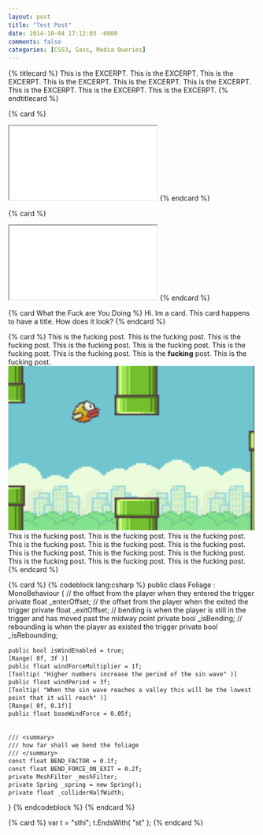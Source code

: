 ```yaml
---
layout: post
title: "Test Post"
date: 2014-10-04 17:12:03 -0800
comments: false
categories: [CSS3, Sass, Media Queries]
---
```






{% titlecard %}
This is the EXCERPT. This is the EXCERPT. This is the EXCERPT. This is the EXCERPT. This is the EXCERPT. This is the EXCERPT. This is the EXCERPT. This is the EXCERPT. This is the EXCERPT. 
{% endtitlecard %}

<!-- more -->


{% card %}
<iframe src="//www.youtube.com/embed/iWxIM9U5gHo" allowfullscreen></iframe>
{% endcard %}


{% card %}
<iframe src="//www.youtube.com/embed/iWxIM9U5gHo" allowfullscreen></iframe>
{% endcard %}


{% card What the Fuck are You Doing %}
Hi. Im a card. This card happens to have a title. How does it look?
{% endcard %}



{% card %}
This is the fucking post. This is the fucking post. This is the fucking post. This is the fucking post. This is the fucking post. This is the fucking post. This is the fucking post. This is the <b>fucking</b> post. This is the fucking post. <img src="/images/flappy.png"> This is the fucking post. This is the fucking post. This is the fucking post. This is the fucking post. This is the fucking post. This is the fucking post. This is the fucking post. This is the fucking post. This is the fucking post. This is the fucking post. This is the fucking post. This is the fucking post. 
{% endcard %}



{% card %}
{% codeblock lang:csharp %}
public class Foliage : MonoBehaviour
{
	// the offset from the player when they entered the trigger
	private float _enterOffset;
	// the offset from the player when the exited the trigger
	private float _exitOffset;
	// bending is when the player is still in the trigger and has moved past the midway point
	private bool _isBending;
	// rebounding is when the player as existed the trigger
	private bool _isRebounding;

	public bool isWindEnabled = true;
	[Range( 0f, 3f )]
	public float windForceMultiplier = 1f;
	[Tooltip( "Higher numbers increase the period of the sin wave" )]
	public float windPeriod = 3f;
	[Tooltip( "When the sin wave reaches a valley this will be the lowest point that it will reach" )]
	[Range( 0f, 0.1f)]
	public float baseWindForce = 0.05f;


	/// <summary>
	/// how far shall we bend the foliage
	/// </summary>
	const float BEND_FACTOR = 0.1f;
	const float BEND_FORCE_ON_EXIT = 0.2f;
	private MeshFilter _meshFilter;
	private Spring _spring = new Spring();
	private float _colliderHalfWidth;
}
{% endcodeblock %}
{% endcard %}


{% card %}
var t = "sthi";
t.EndsWith( "st" );
{% endcard %}